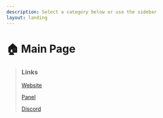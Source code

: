 ```yaml
---
description: Select a category below or use the sidebar
layout: landing
---
```


# 🏠 Main Page

> ### Links
>
> [Website](https://nitrohost.cf)
>
> [Panel](https://panel.nitrohost.cf)&#x20;
>
> [Discord](https://nitrohost.cf/discord)

